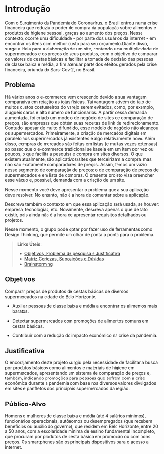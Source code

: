 # Introdução

Com o Surgimento da Pandemia do Coronavírus, o Brasil entrou numa crise financeira que reduziu o poder de compra da população sobre alimentos e produtos de higiene pessoal, graças ao aumento dos preços. Nesse contexto, ocorre uma dificuldade - por parte dos usuários da internet - em encontrar os itens com melhor custo para seu orçamento.Diante disso, surge a ideia para a elaboração de um site, contendo uma multiplicidade de supermercados e os preços de seus produtos, com o objetivo de comparar os valores de cestas básicas e facilitar a tomada de decisão das pessoas de classe baixa e média, a fim atenuar parte dos efeitos gerados pela crise financeira, oriunda do Sars-Cov-2, no Brasil. 

## Problema

Há vários anos o e-commerce vem crescendo devido a sua vantagem comparativa em relação as lojas físicas. Tal vantagem advém do fato de muitos custos costumeiros do varejo serem evitados, como, por exemplo, aluguéis caros e alto número de fúncionarios. A partir dessa demanda aumentada, foi criado um modelo de negócio de sites de comparação de preços, são empresas que obtém suas receitas de link de redirecionamento. Contudo, apesar de muito difundido, esse modelo de negócio não alcançou os supermercados. Primeiramente, a criação de mercados digitais em paralelo aos supermercados já existentes é algo relativamente novo. Além disso, compras de mercados são feitas em listas (e muitas vezes extensas) ao passo que o e-commerce tradicional se baseia em um item por vez ou poucos, o que facilita a pesquisa e compra em sites diversos.
O que existem atualmente, são aplicativos/sites que terceirizam a compra, mas não são exatamente comparadores de preços. 
Assim, temos um vazio nesse segmento de comparação de preços: o de comparação de preços de supermercados e em lista de compras. O presente projeto visa preencher esse vácuo e, possível, demanda com a criação de um site.


Nesse momento você deve apresentar o problema que a sua aplicação deve  resolver. No entanto, não é a hora de comentar sobre a aplicação.

Descreva também o contexto em que essa aplicação será usada, se  houver: empresa, tecnologias, etc. Novamente, descreva apenas o que de  fato existir, pois ainda não é a hora de apresentar requisitos  detalhados ou projetos.

Nesse momento, o grupo pode optar por fazer uso  de ferramentas como Design Thinking, que permite um olhar de ponta a ponta para o problema.

> **Links Úteis**:
> - [Objetivos, Problema de pesquisa e Justificativa](https://medium.com/@versioparole/objetivos-problema-de-pesquisa-e-justificativa-c98c8233b9c3)
> - [Matriz Certezas, Suposições e Dúvidas](https://medium.com/educa%C3%A7%C3%A3o-fora-da-caixa/matriz-certezas-suposi%C3%A7%C3%B5es-e-d%C3%BAvidas-fa2263633655)
> - [Brainstorming](https://www.euax.com.br/2018/09/brainstorming/)

## Objetivos
Comparar preços de produtos de cestas básicas de diversos supermercados na cidade de Belo Horizonte.

- Auxiliar pessoas de classe baixa e média a encontrar os alimentos mais baratos. 

- Detectar supermercados com promoções de alimentos comuns em cestas básicas. 

- Contribuir com a redução do impacto econômico na crise da pandemia. 

## Justificativa

O encorajamento deste projeto surgiu pela necessidade de facilitar a busca por produtos básicos como alimentos e materiais de higiene em supermercados, apresentando um sistema de comparação de preços e, também, indicando promoções para pessoas que sofrem com a crise econômica durante a pandemia com base nos diversos valores divulgados em sites e panfletos dos principais supermercados da região.

## Público-Alvo

Homens e mulheres de classe baixa e média (até 4 salários mínimos), funcionários operacionais, autônomos ou desempregados (que recebem benefícios ou auxilio do governo), que residem em Belo Horizonte, entre 20 a 50 anos, com a escolaridade mínima de ensino fundamental incompleto, que procuram por produtos de cesta básica em promoção ou com bons preços.  Os smartphones são os principais dispositivos para o acesso a internet.  
